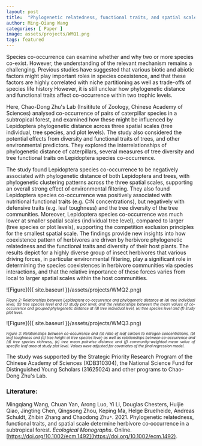 ```yaml
---
layout: post
title:  "Phylogenetic relatedness, functional traits, and spatial scale determine herbivore co‐occurrence in a subtropical forest"
author: Ming‐Qiang Wang
categories: [ Paper ]
image: assets/projects/WMQ1.png
tags: featured
---
```


Species co-occurrence can examine whether and why two or more species co-exist. However, the understanding of the relevant mechanism remains a challenging. Previous studies have suggested that various biotic and abiotic factors might play important roles in species coexistence, and that these factors are highly correlated with niche partitioning as well as trade-offs of species life history However, it is still unclear how phylogenetic distance and functional traits affect co-occurrence within two trophic levels.

Here, Chao-Dong Zhu's Lab (Insititute of Zoology, Chinese Academy of Sciences) analysed co-occurrence of pairs of caterpillar species in a subtropical forest, and examined how these might be influenced by Lepidoptera phylogenetic distance across three spatial scales (tree individual, tree species, and plot levels). The study also considered the potential effects from diversity and functional traits of trees, and other environmental predictors. They explored the interrelationships of phylogenetic distance of caterpillars, several measures of tree diversity and tree functional traits on Lepidoptera species co-occurrence. 

The study found Lepidoptera species co-occurrence to be negatively associated with phylogenetic distance of both Lepidoptera and trees, with phylogenetic clustering patterns across the three spatial scales, supporting an overall strong effect of environmental filtering. They also found Lepidoptera species co-occurrence was positively associated with nutritional functional traits (e.g. C:N concentrations), but negatively with defensive traits (e.g. leaf toughness) and the tree diversity of the tree communities. Moreover, Lepidoptera species co-occurrence was much lower at smaller spatial scales (individual tree level), compared to larger (tree species or plot levels), supporting the competition exclusion principles for the smallest spatial scale. The findings provide new insights into how coexistence pattern of herbivores are driven by herbivore phylogenetic relatedness and the functional traits and diversity of their host plants. The results depict for a highly diverse group of insect herbivores that various driving forces, in particular environmental filtering, play a significant role in determining the species coexistences in herbivore communities via species interactions, and that the relative importance of these forces varies from local to larger spatial scales within the host communities. 

![Figure]({{ site.baseurl }}/assets/projects/WMQ2.png)
<p style='text-align: justify;' ><span style="font-style: italic; font-size:70%">Figure 2: Relationships between Lepidoptera co-occurrence and phylogenetic distance at (a) tree individual level, (b) tree species level and (c) study plot level; and the relationships between the mean values of co-occurrence and grouped phylogenetic distance at (d) tree individual level, (e) tree species level and (f) study plot level.
</span></p>

![Figure]({{ site.baseurl }}/assets/projects/WMQ3.png)
<p style='text-align: justify;' ><span style="font-style: italic; font-size:70%">Figure 3: Relationships between co-occurrence and (a) ratio of leaf carbon to nitrogen concentrations, (b) leaf toughness and (c) tree height at tree species level; as well as relationships between co-occurrence and (d) tree species richness, (e) tree mean pairwise distance and (f) community-weighted mean value of specific leaf area at study plot level. Values were adjusted for covariates of the final regression model. 
</span></p>

The study was supported by the Strategic Priority Research Program of the Chinese Academy of Sciences (XDB310304), the National Science Fund for Distinguished Young Scholars (31625024) and other programs to Chao-Dong Zhu's Lab.



### Literature:
Mingqiang Wang, Chuan Yan, Arong Luo, Yi Li, Douglas Chesters, Huijie Qiao, Jingting Chen, Qingsong Zhou, Keping Ma, Helge Bruelheide, Andreas Schuldt, Zhibin Zhang and Chaodong Zhu<code>&ast;</code>. 2021. Phylogenetic relatedness, functional traits, and spatial scale determine herbivore co‐occurrence in a subtropical forest. *Ecological Monographs*. Online. [https://doi.org/10.1002/ecm.1492](https://doi.org/10.1002/ecm.1492). 


